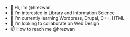 - 👋 Hi, I’m @hrezwan
- 👀 I’m interested in Library and Information Science
- 🌱 I’m currently learning Wordpress, Drupal, C++, HTML 
- 💞️ I’m looking to collaborate on Web Design
- 📫 How to reach me @hrezwan

<!---
hrezwan/hrezwan is a ✨ special ✨ repository because its `README.md` (this file) appears on your GitHub profile.
You can click the Preview link to take a look at your changes.
--->

